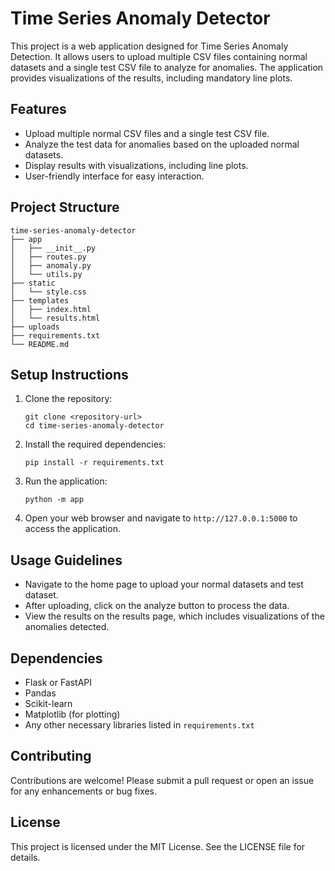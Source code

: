 # Time Series Anomaly Detector

This project is a web application designed for Time Series Anomaly Detection. It allows users to upload multiple CSV files containing normal datasets and a single test CSV file to analyze for anomalies. The application provides visualizations of the results, including mandatory line plots.

## Features

- Upload multiple normal CSV files and a single test CSV file.
- Analyze the test data for anomalies based on the uploaded normal datasets.
- Display results with visualizations, including line plots.
- User-friendly interface for easy interaction.

## Project Structure

```
time-series-anomaly-detector
├── app
│   ├── __init__.py
│   ├── routes.py
│   ├── anomaly.py
│   └── utils.py
├── static
│   └── style.css
├── templates
│   ├── index.html
│   └── results.html
├── uploads
├── requirements.txt
└── README.md
```

## Setup Instructions

1. Clone the repository:
   ```
   git clone <repository-url>
   cd time-series-anomaly-detector
   ```

2. Install the required dependencies:
   ```
   pip install -r requirements.txt
   ```

3. Run the application:
   ```
   python -m app
   ```

4. Open your web browser and navigate to `http://127.0.0.1:5000` to access the application.

## Usage Guidelines

- Navigate to the home page to upload your normal datasets and test dataset.
- After uploading, click on the analyze button to process the data.
- View the results on the results page, which includes visualizations of the anomalies detected.

## Dependencies

- Flask or FastAPI
- Pandas
- Scikit-learn
- Matplotlib (for plotting)
- Any other necessary libraries listed in `requirements.txt`

## Contributing

Contributions are welcome! Please submit a pull request or open an issue for any enhancements or bug fixes.

## License

This project is licensed under the MIT License. See the LICENSE file for details.